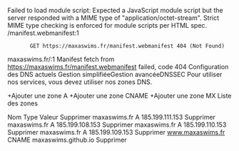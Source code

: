 Failed to load module script: Expected a JavaScript module script but the server responded with a MIME type of "application/octet-stream". Strict MIME type checking is enforced for module scripts per HTML spec.
/manifest.webmanifest:1

           GET https://maxaswims.fr/manifest.webmanifest 404 (Not Found)

maxaswims.fr/:1 Manifest fetch from https://maxaswims.fr/manifest.webmanifest failed, code 404
Configuration des DNS actuels
Gestion simplifiéeGestion avancéeDNSSEC
Pour utiliser nos services, vous devez utiliser nos zones DNS.

+Ajouter une zone A +Ajouter une zone CNAME +Ajouter une zone MX
Liste des zones

Nom Type Valeur Supprimer
maxaswims.fr
A
185.199.111.153
Supprimer
maxaswims.fr
A
185.199.108.153
Supprimer
maxaswims.fr
A
185.199.110.153
Supprimer
maxaswims.fr
A
185.199.109.153
Supprimer
www.maxaswims.fr
CNAME
maxaswims.github.io
Supprimer

